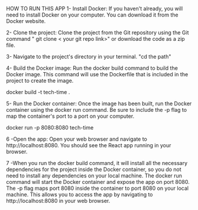 HOW TO RUN THIS APP
1- Install Docker: If you haven't already, you will need to install Docker on your computer. You can download it from the Docker website.

2- Clone the project: Clone the project from the Git repository using the Git command " git clone < your git repo link>" or download the code as a zip file.

3- Navigate to the project's directory in your terminal. "cd the path"

4- Build the Docker image: Run the docker build command to build the Docker image. This command will use the Dockerfile that is included in the project to create the image.

docker build -t tech-time .

5- Run the Docker container: Once the image has been built, run the Docker container using the docker run command. Be sure to include the -p flag to map the container's port to a port on your computer.

docker run -p 8080:8080 tech-time

6 -Open the app: Open your web browser and navigate to http://localhost:8080. You should see the React app running in your browser.

7 -When you run the docker build command, it will install all the necessary dependencies for the project inside the Docker container, so you do not need to install any dependencies on your local machine. The docker run command will start the Docker container and expose the app on port 8080. The -p flag maps port 8080 inside the container to port 8080 on your local machine. This allows you to access the app by navigating to http://localhost:8080 in your web browser.